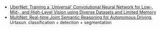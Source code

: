
- [UberNet: Training a `Universal' Convolutional Neural Network for Low-, Mid-, and High-Level Vision using Diverse Datasets and Limited Memory](https://arxiv.org/abs/1609.02132)
- [MultiNet: Real-time Joint Semantic Reasoning for Autonomous Driving](https://arxiv.org/pdf/1612.07695.pdf), Urtasun. classification + detection + segmentation
